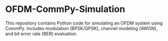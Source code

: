 # OFDM-CommPy-Simulation
This repository contains Python code for simulating an OFDM system using CommPy. Includes modulation (BPSK/QPSK), channel modeling (AWGN), and bit error rate (BER) evaluation.

